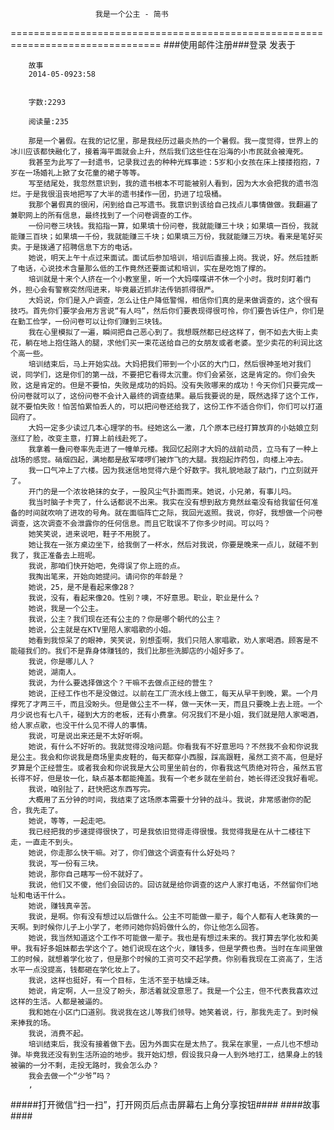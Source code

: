                        我是一个公主 - 简书
================================================================================
###使用邮件注册###登录        发表于


        
        故事
        2014-05-0923:58


        字数:2293

        阅读量:235

        那是一个暑假。在我的记忆里，那是我经历过最炎热的一个暑假。我一度觉得，世界上的冰川应该都快融化了，接着海平面就会上升，然后我们这些住在沿海的小市民就会被淹死。
        我甚至为此写了一封遗书，记录我过去的种种光辉事迹：5岁和小女孩在床上搂搂抱抱，7岁在一场婚礼上掀了女花童的裙子等等。
        写至结尾处，我忽然意识到，我的遗书根本不可能被别人看到，因为大水会把我的遗书泡烂。于是我很沮丧地把写了大半的遗书揉作一团，扔进了垃圾桶。
        我那个暑假真的很闲，闲到给自己写遗书。我意识到该给自己找点儿事情做做。我翻遍了兼职网上的所有信息，最终找到了一个问卷调查的工作。
        一份问卷三块钱。我掐指一算，如果填十份问卷，我就能赚三十块；如果填一百份，我就能赚三百块；如果填一千份，我就能赚三千块；如果填三万份，我就能赚三万块。看来是笔好买卖。于是拨通了招聘信息下方的电话。
        她说，明天上午十点过来面试。面试后参加培训，培训后直接上岗。我说，好。然后挂断了电话，心说技术含量那么低的工作竟然还要面试和培训，实在是吃饱了撑的。
        培训就是十来个人挤在一个小教室里，听一个大妈喋喋讲不休一个小时。我时刻盯着门外，担心会有警察突然闯进来，毕竟最近抓非法传销抓得很严。
        大妈说，你们是入户调查，怎么让住户降低警惕，相信你们真的是来做调查的，这个很有技巧。首先你们要学会用方言说“有人吗”，然后你们要表现得很可怜，你们要告诉住户，你们是在勤工俭学，一份问卷可以让你们赚到三块钱。
        我在心里模拟了一遍，瞬间把自己恶心到了。我想既然都已经这样了，倒不如去大街上卖花，躺在地上抱住路人的腿，求他们买一束花送给自己的女朋友或者老婆。至少卖花的利润比这个高一些。
        培训结束后，马上开始实战。大妈把我们带到一个小区的大门口，然后很神圣地对我们说，同学们，这是你们的第一战，不要把它看得太沉重。你们会紧张，这是肯定的。你们会失败，这是肯定的。但是不要怕，失败是成功的妈妈。没有失败哪来的成功！今天你们只要完成一份问卷就可以了，这份问卷不会计入最终的调查结果。最后我要说的是，既然选择了这个工作，就不要怕失败！怕苦怕累怕丢人的，可以把问卷还给我了，这份工作不适合你们，你们可以打道回府了。
        大妈一定多少读过几本心理学的书。经她这么一激，几个原本已经打算放弃的小姑娘立刻涨红了脸，改变主意，打算上前线赴死了。
        我拿着一叠问卷率先走进了一幢单元楼。我回忆起刚才大妈的战前动员，立马有了一种上战场的感觉。硝烟四起，满地都是敌军喽啰们被炸飞的大腿。我抱起炸药包，向楼上冲去。
        我一口气冲上了六楼。因为我迷信地觉得六是个好数字。我礼貌地敲了敲门，门立刻就开了。
        开门的是一个浓妆艳抹的女子，一股风尘气扑面而来。她说，小兄弟，有事儿吗。
        我当时脑子卡壳了，什么话都说不出来。我实在没有想到敌方竟然丝毫没有给我留任何准备的时间就吹响了进攻的号角。就在面临阵亡之际，我回光返照。我说，你好，我想做一个问卷调查，这次调查不会泄露你的任何信息。而且它耽误不了你多少时间。可以吗？
        她笑笑说，进来说吧，鞋子不用脱了。
        她让我在一张方桌边坐下，给我倒了一杯水，然后对我说，你要是晚来一点儿，就碰不到我了，我正准备去上班呢。
        我说，那咱们快开始吧，免得误了你上班的点。
        我掏出笔来，开始向她提问。请问你的年龄是？
        她说，25，是不是看起来像28？
        我说，没有，看起来像20。性别？噢，不好意思。职业，职业是什么？
        她说，我是一个公主。
        我说，公主？我们现在还有公主的？你是哪个朝代的公主？
        她说，公主就是在KTV里陪人家唱歌的小姐。
        她看到我惊呆了的眼神，笑笑说，别想歪啊，我们只陪人家唱歌，劝人家喝酒。顾客是不能碰我们的。我们不是靠身体赚钱的，我们比那些洗脚店的小姐好多了。
        我说，你是哪儿人？
        她说，湖南人。
        我说，为什么要选择做这个？干嘛不去做点正经的营生？
        她说，正经工作也不是没做过。以前在工厂流水线上做工，每天从早干到晚，累。一个月撑死了才两三千，而且没盼头。但是做公主不一样，做一天休一天，而且只要晚上去上班。一个月少说也有七八千，碰到大方的老板，还有小费拿。何况我们不是小姐，我们就是陪人家喝酒，给人家点歌，也没干什么见不得人的事情。
        我说，可是说出来还是不太好听啊。
        她说，有什么不好听的。我就觉得没啥问题。你看我有不好意思吗？不然我不会和你说我是公主。我会和你说我是商场里卖皮鞋的，每天都穿小西服，踩高跟鞋，虽然工资不高，但是好歹算是个正经营生。或者我会和你说我是大公司里坐前台的，你看我这气质绝对符合，虽然五官长得不好，但是妆一化，缺点基本都能掩盖。我有一个老乡就在坐前台，她长得还没我好看呢。
        我说，咱别扯了，赶快把这东西写完。
        大概用了五分钟的时间，我结束了这场原本需要十分钟的战斗。我说，非常感谢你的配合，我先走了。
        她说，等等，一起走吧。
        我已经把我的步速提得很快了，可是我依旧觉得走得很慢。我觉得我是在从十二楼往下走，一直走不到头。
        她说，你走那么快干嘛。对了，你们做这个调查有什么好处吗？
        我说，写一份有三块。
        她说，那你自己瞎写一份不就好了。
        我说，他们又不傻，他们会回访的。回访就是给你调查的这户人家打电话，不然留你们地址和电话干什么。
        她说，赚钱真辛苦。
        我说，是啊。你有没有想过以后做什么。公主不可能做一辈子，每个人都有人老珠黄的一天啊。到时候你儿子上小学了，老师问她你妈妈做什么的，你让他怎么回答。
        她说，我当然知道这个工作不可能做一辈子。我也是有想过未来的。我打算去学化妆和美甲。我有好多姐妹都去学这个了。她们说现在这个火，赚钱多，但是学费也贵。当时在车间里做工的时候，就想着学化妆了，但是那个时候的工资可交不起学费。你别看我现在工资高了，生活水平一点没提高，钱都砸在学化妆上了。
        我说，这样也挺好，有一个目标，生活不至于枯燥乏味。
        她说，肯定啊，人一旦没了盼头，那活着就没意思了。我是一个公主，但不代表我喜欢过这样的生活。人都是被逼的。
        我和她在小区门口道别。我说我在这儿等我们领导。她笑着说，行，那我先走了。到时候来捧我的场。
        我说，消费不起。
        培训结束后，我没有接着做下去。因为外面实在是太热了。我呆在家里，一点儿也不想动弹。毕竟我还没有到生活所迫的地步。我开始幻想，假设我只身一人到外地打工，结果身上的钱被骗的一分不剩，走投无路时，我会怎么办？
        我会去做一个“少爷”吗？
        ,
#####打开微信“扫一扫”，打开网页后点击屏幕右上角分享按钮####
        ####故事####
      